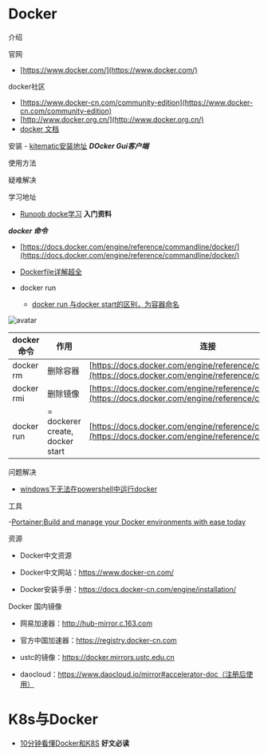 # Docker

介绍

官网
   - [https://www.docker.com/](https://www.docker.com/) 

docker社区
   - [https://www.docker-cn.com/community-edition](https://www.docker-cn.com/community-edition) 
   - [http://www.docker.org.cn/](http://www.docker.org.cn/)
   - [docker 文档](https://docs.docker.com/)

安装
    - [kitematic安装地址](https://github.com/docker/kitematic) ***DOcker Gui客户端***

使用方法


疑难解决

学习地址
   - [Runoob docke学习](<http://www.runoob.com/docker/docker-tutorial.html> ) **入门资料**




***docker 命令***

- [https://docs.docker.com/engine/reference/commandline/docker/](https://docs.docker.com/engine/reference/commandline/docker/)

- [Dockerfile详解超全](https://blog.csdn.net/atlansi/article/details/87892016)

- docker run
   - [docker run 与docker start的区别，为容器命名](https://juejin.im/post/5a990840518825557a2e67bb)

![avatar](https://github.com/sanwancoder/it_study_lib/blob/master/images/dockerrun.png?raw=true)



|docker 命令|作用|连接|
|------|-------|-------|
|docker rm|删除容器|[https://docs.docker.com/engine/reference/commandline/rm/](https://docs.docker.com/engine/reference/commandline/rm/)|
|docker rmi|删除镜像|[https://docs.docker.com/engine/reference/commandline/rmi/](https://docs.docker.com/engine/reference/commandline/rmi/)|
|docker run|= dockerer create, docker start|[https://docs.docker.com/engine/reference/commandline/run/](https://docs.docker.com/engine/reference/commandline/run/)|



问题解决

- [windows下无法在powershell中运行docker ](<https://zhidao.baidu.com/question/2120616223445311987.html>)




工具

-[Portainer:Build and manage your Docker environments with ease today](https://www.portainer.io/)



资源

- Docker中文资源

- Docker中文网站：https://www.docker-cn.com/

- Docker安装手册：https://docs.docker-cn.com/engine/installation/


Docker 国内镜像

- 网易加速器：http://hub-mirror.c.163.com

- 官方中国加速器：https://registry.docker-cn.com

- ustc的镜像：https://docker.mirrors.ustc.edu.cn

- daocloud：https://www.daocloud.io/mirror#accelerator-doc（注册后使用）






# K8s与Docker

- [10分钟看懂Docker和K8S](https://zhuanlan.zhihu.com/p/53260098) **好文必读**



